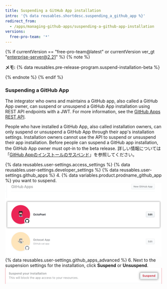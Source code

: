 ```yaml
---
title: Suspending a GitHub App installation
intro: '{% data reusables.shortdesc.suspending_a_github_app %}'
redirect_from:
  - /apps/managing-github-apps/suspending-a-github-app-installation
versions:
  free-pro-team: '*'
---
```


{% if currentVersion == "free-pro-team@latest" or currentVersion ver_gt "enterprise-server@2.21" %}
{% note %}

**メモ:** {% data reusables.pre-release-program.suspend-installation-beta %}

{% endnote %}
{% endif %}

### Suspending a GitHub App

The integrator who owns and maintains a GitHub app, also called a GitHub App owner, can suspend or unsuspend a GitHub App installation using REST API endpoints with a JWT. For more information, see the [GitHub Apps REST API](/rest/reference/apps).

People who have installed a GitHub App, also called installation owners, can only suspend or unsuspend a GitHub App through their app's installation settings. Installation owners cannot use the API to suspend or unsuspend their app installation. Before people can suspend a GitHub app installation, the GitHub App owner must opt-in to the beta release. 詳しい情報については「[GitHub Appのインストールのサスペンド](/apps/managing-github-apps/suspending-a-github-app-installation/)」を参照してください。

{% data reusables.user-settings.access_settings %}
{% data reusables.user-settings.developer_settings %}
{% data reusables.user-settings.github_apps %}
4. {% data variables.product.prodname_github_app %} you want to suspend.
![App selection](/assets/images/github-apps/github_apps_select-app.png)
{% data reusables.user-settings.github_apps_advanced %}
6. Next to the suspension settings for the installation, click **Suspend** or **Unsuspend**. ![Suspend a GitHub App](/assets/images/github-apps/suspend-a-github-app.png)
